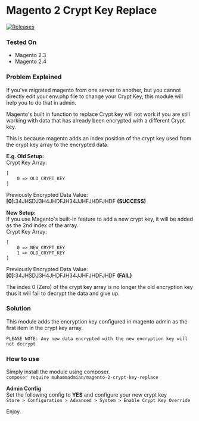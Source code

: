 
#  Magento 2 Crypt Key Replace

[![Releases](https://img.shields.io/github/v/release/muhammadmian/magento-2-crypt-key-replace.svg)](https://github.com/muhammadmian/magento-2-crypt-key-replace/releases)

### Tested On

- Magento 2.3
- Magento 2.4



### Problem Explained

If you've migrated magento from one server to another, but you cannot directly edit your env.php file to change your Crypt Key, this module will help you to do that in admin. 

Magento's built in function to replace Crypt key will not work if you are still working with data that has already been encrypted with a different Crypt key.

This is because magento adds an index position of the crypt key used from the crypt key array to the encrypted data. 

**E.g. Old Setup:**  
Crypt Key Array: 
```
[ 
    0 => OLD_CRYPT_KEY 
]
```  
Previously Encrypted Data Value: **[0]**:34JHSDJ3H4JHDFJH34JJHFJHDFJHDF **(SUCCESS)**

**New Setup:**  
If you use Magento's built-in feature to add a new crypt key, it will be added as the 2nd index of the array.  
Crypt Key Array:
```
[ 
    0 => NEW_CRYPT_KEY
    1 => OLD_CRYPT_KEY 
]
```  
Previously Encrypted Data Value: **[0]**:34JHSDJ3H4JHDFJH34JJHFJHDFJHDF **(FAIL)**

The index 0 (Zero) of the crypt key array is no longer the old encryption key thus it will fail to decrypt the data and give up.

### Solution

This module adds the encryption key configured in magento admin as the first item in the crypt key array. 

``PLEASE NOTE: Any new data encrypted with the new encryption key will not decrypt``

### How to use

Simply install the module using composer.  
```composer require muhammadmian/magento-2-crypt-key-replace```

**Admin Config**  
Set the following config to **YES** and configure your new crypt key  
`Store > Configuration > Advanced > System > Enable Crypt Key Override`

Enjoy. 
